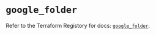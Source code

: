 # `google_folder`

Refer to the Terraform Registory for docs: [`google_folder`](https://www.terraform.io/docs/providers/google/r/folder).
